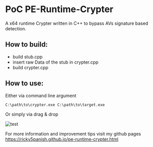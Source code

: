 # PoC PE-Runtime-Crypter
A x64 runtime Crypter written in C++ to bypass AVs signature based detection.

## How to build:
- build stub.cpp
- insert raw Data of the stub in crypter.cpp
- build crypter.cpp

## How to use:

Either via command line argument
```cmd
C:\path\to\crypter.exe C:\path\to\target.exe
```

Or simply via drag & drop

![test](https://user-images.githubusercontent.com/79810730/210828228-24d4813f-6294-4832-afe0-1f2feb301bae.gif)

For more information and improvement tips visit my github pages https://ricky5panish.github.io/pe-runtime-crypter.html

